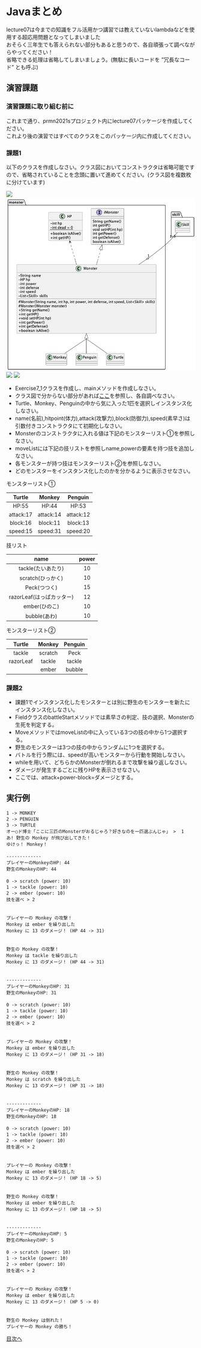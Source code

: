 # Javaまとめ

lecture07は今までの知識をフル活用かつ講習では教えていないlambdaなどを使用する超応用問題となってしまいました  
おそらく三年生でも答えられない部分もあると思うので、各自頑張って調べながらやってください！  
省略できる処理は省略してしまいましょう。(無駄に長いコードを ”冗長なコード” とも呼ぶ)  


## 演習課題

### 演習課題に取り組む前に

これまで通り、prmn2021sプロジェクト内にlecture07パッケージを作成してください。  
これより後の演習ではすべてのクラスをこのパッケージ内に作成してください。  

### 課題1

以下のクラスを作成しなさい。クラス図においてコンストラクタは省略可能ですので、省略されていることを念頭に置いて進めてください。(クラス図を複数枚に分けています)

![](/out/skill/Exercise7.png)
![](/out/monster/Exercise7.png)
![](/out/battle/Exercise7.png)
![](/out/etc/Exercise7.png)

* Exercise7_1クラスを作成し、mainメソッドを作成しなさい。  
* クラス図で分からない部分があれば[ここ](https://plantuml.com/ja/class-diagram)を参照し、各自調べなさい。
* Turtle、Monkey、Penguinの中から気に入った1匹を選択しインスタンス化しなさい。  
* name(名前),hitpoint(体力),attack(攻撃力),block(防御力),speed(素早さ)は引数付きコンストラクタにて初期化しなさい。  
* Monsterのコンストラクタに入れる値は下記のモンスターリスト①を参照しなさい。  
* moveListには下記の技リストを参照しname,powerの要素を持つ技を追加しなさい。 
* 各モンスターが持つ技はモンスターリスト②を参照しなさい。
* どのモンスターをインスタンス化したのかを分かるように表示させなさい。  

モンスターリスト①

|Turtle|Monkey|Penguin|
|:-------:|:------:|:------:|
|HP:55|HP:44|HP:53|
|attack:17|attack:14|attack:12|
|block:16|block:11|block:13|
|speed:15|speed:31|speed:20|

技リスト  

|name|power|
|:-------:|:------:|
|tackle(たいあたり)|10|
|scratch(ひっかく)|10|
|Peck(つつく)|15|
|razorLeaf(はっぱカッター)|12|
|ember(ひのこ)|10|
|bubble(あわ)|10|


モンスターリスト②

|Turtle|Monkey|Penguin|
|:-------:|:------:|:------:|
|tackle|scratch|Peck|
|razorLeaf|tackle|tackle|
||ember|bubble|  
  
  
### 課題2

* 課題1でインスタンス化したモンスターとは別に野生のモンスターを新たにインスタンス化しなさい。  
* FieldクラスのbattleStartメソッドでは素早さの判定、技の選択、Monsterの生死を判定する。
* MoveメソッドではmoveListの中に入っている3つの技の中から1つ選択する。 
* 野生のモンスターは3つの技の中からランダムに1つを選択する。
* バトルを行う際には、speedが高いモンスターから行動を開始しなさい。
* whileを用いて、どちらかのMonsterが倒れるまで攻撃を繰り返しなさい。  
* ダメージが発生するごとに残りHPを表示させなさい。
* ここでは、attack+power-block=ダメージとする。

## 実行例

```shell
1 -> MONKEY
2 -> PENGUIN
3 -> TURTLE
オー○ド博士「ここに三匹のMonsterがおるじゃろ？好きなのを一匹選ぶんじゃ」 >  1
あ! 野生の Monkey が飛び出してきた！
ゆけっ！ Monkey！

-------------
プレイヤーのMonkeyのHP: 44
野生のMonkeyのHP: 44

0 -> scratch (power: 10)
1 -> tackle (power: 10)
2 -> ember (power: 10)
技を選べ > 2


プレイヤーの Monkey の攻撃！
Monkey は ember を繰り出した
Monkey に 13 のダメージ！ (HP 44 -> 31)


野生の Monkey の攻撃！
Monkey は tackle を繰り出した
Monkey に 13 のダメージ！ (HP 44 -> 31)


-------------
プレイヤーのMonkeyのHP: 31
野生のMonkeyのHP: 31

0 -> scratch (power: 10)
1 -> tackle (power: 10)
2 -> ember (power: 10)
技を選べ > 2


プレイヤーの Monkey の攻撃！
Monkey は ember を繰り出した
Monkey に 13 のダメージ！ (HP 31 -> 18)


野生の Monkey の攻撃！
Monkey は scratch を繰り出した
Monkey に 13 のダメージ！ (HP 31 -> 18)


-------------
プレイヤーのMonkeyのHP: 18
野生のMonkeyのHP: 18

0 -> scratch (power: 10)
1 -> tackle (power: 10)
2 -> ember (power: 10)
技を選べ > 2


プレイヤーの Monkey の攻撃！
Monkey は ember を繰り出した
Monkey に 13 のダメージ！ (HP 18 -> 5)


野生の Monkey の攻撃！
Monkey は ember を繰り出した
Monkey に 13 のダメージ！ (HP 18 -> 5)


-------------
プレイヤーのMonkeyのHP: 5
野生のMonkeyのHP: 5

0 -> scratch (power: 10)
1 -> tackle (power: 10)
2 -> ember (power: 10)
技を選べ > 2


プレイヤーの Monkey の攻撃！
Monkey は ember を繰り出した
Monkey に 13 のダメージ！ (HP 5 -> 0)


野生の Monkey は倒れた！
プレイヤーの Monkey の勝ち！
```

[目次へ](../README.md)
